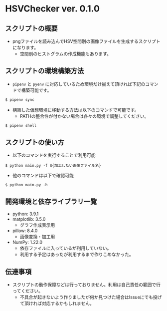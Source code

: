 # HSVChecker ver. 0.1.0

## スクリプトの概要

- pngファイルを読み込んでHSV空間別の画像ファイルを生成するスクリプトになります。
  - 空間別のヒストグラムの作成機能もあります。
  
## スクリプトの環境構築方法

- `pipenv` と `pyenv` に対応しているため環境だけ揃えて頂ければ下記のコマンドで構築可能です。

``` bash
$ pipenv sync
```

- 構築した仮想環境に移動する方法は以下のコマンドで可能です。
  - PATHの整合性が付かない場合は各々の環境で調整してください。

``` bash
$ pipenv shell
```

## スクリプトの使い方

- 以下のコマンドを実行することで利用可能

```
$ python main.py -f ${加工したい画像ファイル名}
```

- 他のコマンドは以下で確認可能

```
$ python main.py -h
```

## 開発環境と依存ライブラリ一覧

- python: 3.9.1
- matplotlib: 3.5.0
  - グラフ作成表示用
- pillow: 8.4.0
  - 画像変換・加工用
- NumPy: 1.22.0
  - 依存ファイルに入っているが利用していない。
  - 利用する予定はあったが利用するまで作りこめなかった。

## 伝達事項

- スクリプトの動作保障などは行っておりません。利用は自己責任の範囲で行ってください。
  - 不具合が起きないよう作りましたが何か見つけた場合はIssueにでも投げて頂ければ対応するかもしれません。
